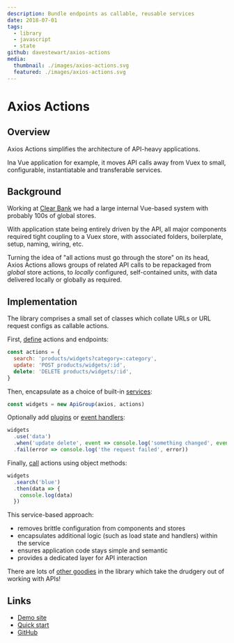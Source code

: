 ```yaml
---
description: Bundle endpoints as callable, reusable services
date: 2018-07-01
tags:
  - library
  - javascript
  - state
github: davestewart/axios-actions
media:
  thumbnail: ./images/axios-actions.svg
  featured: ./images/axios-actions.svg
---
```


# Axios Actions

## Overview

Axios Actions simplifies the architecture of API-heavy applications.

Ina Vue application for example, it moves API calls away from Vuex to small, configurable, instantiatable and transferable services.

## Background

Working at [Clear Bank](https://clear.bank) we had a large internal Vue-based system with probably 100s of global stores.

With application state being entirely driven by the API, all major components required tight coupling to a Vuex store, with associated folders, boilerplate, setup, naming, wiring, etc.

Turning the idea of "all actions must go through the store" on its head, Axios Actions allows groups of related API calls to be repackaged from *global* store actions, to *locally* configured, self-contained units, with data delivered locally or globally as required.

## Implementation

The library comprises a small set of classes which collate URLs or URL request configs as callable actions.

First, [define](https://github.com/davestewart/axios-actions/blob/master/docs/config.md) actions and endpoints:

```js
const actions = {
  search: 'products/widgets?category=:category',
  update: 'POST products/widgets/:id',
  delete: 'DELETE products/widgets/:id',
}
```

Then, encapsulate as a choice of built-in [services](https://github.com/davestewart/axios-actions/blob/master/docs/classes/README.md):

```js
const widgets = new ApiGroup(axios, actions)
```

Optionally add [plugins](https://github.com/davestewart/axios-actions/blob/master/docs/extension/plugins.md) or [event handlers](https://github.com/davestewart/axios-actions/blob/master/docs/classes/ApiGroup.md#handling-events):

```js
widgets
  .use('data')
  .when('update delete', event => console.log('something changed', event))
  .fail(error => console.log('the request failed', error))
```

Finally, [call](https://github.com/davestewart/axios-actions/blob/master/docs/classes/ApiGroup.md#usage) actions using object methods:

```js
widgets
  .search('blue')
  .then(data => {
    console.log(data)
  })
```



This service-based approach:

- removes brittle configuration from components and stores
- encapsulates additional logic (such as load state and handlers) within the service
- ensures application code stays simple and semantic
- provides a dedicated layer for API interaction

There are lots of [other goodies](https://github.com/davestewart/axios-actions/blob/master/docs/tips.md) in the library which take the drudgery out of working with APIs!

## Links

- [Demo site](https://axios-actions.netlify.com/)
- [Quick start](https://github.com/davestewart/axios-actions/blob/master/docs/quick-start.md)
- [GitHub](https://github.com/davestewart/axios-actions)
